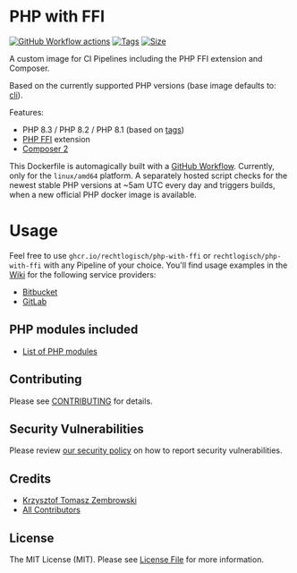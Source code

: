 # PHP with FFI

[![GitHub Workflow actions](https://github.com/rechtlogisch/php-with-ffi/actions/workflows/build-and-publish.yml/badge.svg)](https://github.com/rechtlogisch/php-with-ffi/actions)
[![Tags](https://ghcr-badge.deta.dev/rechtlogisch/php-with-ffi/tags?n=4)](https://github.com/rechtlogisch/php-with-ffi/pkgs/container/php-with-ffi)
[![Size](https://ghcr-badge.deta.dev/rechtlogisch/php-with-ffi/size?tag=latest)](https://github.com/rechtlogisch/php-with-ffi/pkgs/container/php-with-ffi)

A custom image for CI Pipelines including the PHP FFI extension and Composer.

Based on the currently supported PHP versions (base image defaults to: [cli](https://github.com/docker-library/docs/blob/master/php/README.md#supported-tags-and-respective-dockerfile-links)).

Features:
- PHP 8.3 / PHP 8.2 / PHP 8.1 (based on [tags](https://github.com/rechtlogisch/php-with-ffi/pkgs/container/php-with-ffi))
- [PHP FFI](https://www.php.net/manual/en/book.ffi.php) extension
- [Composer 2](https://getcomposer.org)

This Dockerfile is automagically built with a [GitHub Workflow](https://github.com/rechtlogisch/php-with-ffi/actions/workflows/build-and-publish.yml). Currently, only for the `linux/amd64` platform. A separately hosted script checks for the newest stable PHP versions at ~5am UTC every day and triggers builds, when a new official PHP docker image is available.

# Usage

Feel free to use `ghcr.io/rechtlogisch/php-with-ffi` or `rechtlogisch/php-with-ffi` with any Pipeline of your choice. You'll find usage examples in the [Wiki](https://github.com/rechtlogisch/php-with-ffi/wiki) for the following service providers:

* [Bitbucket](https://github.com/rechtlogisch/php-with-ffi/wiki/Bitbucket-Pipeline)
* [GitLab](https://github.com/rechtlogisch/php-with-ffi/wiki/GitLab-Pipeline)

## PHP modules included

* [List of PHP modules](https://github.com/rechtlogisch/php-with-ffi/wiki/List-of-PHP-modules)

## Contributing

Please see [CONTRIBUTING](https://github.com/rechtlogisch/php-with-ffi/blob/main/.github/CONTRIBUTING.md) for details.

## Security Vulnerabilities

Please review [our security policy](https://github.com/rechtlogisch/php-with-ffi/security/policy) on how to report security vulnerabilities.

## Credits

- [Krzysztof Tomasz Zembrowski](https://github.com/zembrowski)
- [All Contributors](https://github.com/rechtlogisch/php-with-ffi/graphs/contributors)

## License

The MIT License (MIT). Please see [License File](https://github.com/rechtlogisch/php-with-ffi/blob/main/LICENSE) for more information.
